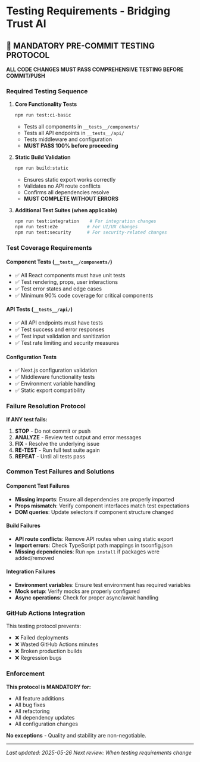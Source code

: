 # Testing Requirements - Bridging Trust AI

## 🚨 MANDATORY PRE-COMMIT TESTING PROTOCOL

**ALL CODE CHANGES MUST PASS COMPREHENSIVE TESTING BEFORE COMMIT/PUSH**

### Required Testing Sequence

1. **Core Functionality Tests**
   ```bash
   npm run test:ci-basic
   ```
   - Tests all components in `__tests__/components/`
   - Tests all API endpoints in `__tests__/api/`
   - Tests middleware and configuration
   - **MUST PASS 100% before proceeding**

2. **Static Build Validation**
   ```bash
   npm run build:static
   ```
   - Ensures static export works correctly
   - Validates no API route conflicts
   - Confirms all dependencies resolve
   - **MUST COMPLETE WITHOUT ERRORS**

3. **Additional Test Suites (when applicable)**
   ```bash
   npm run test:integration    # For integration changes
   npm run test:e2e           # For UI/UX changes
   npm run test:security      # For security-related changes
   ```

### Test Coverage Requirements

#### Component Tests (`__tests__/components/`)
- ✅ All React components must have unit tests
- ✅ Test rendering, props, user interactions
- ✅ Test error states and edge cases
- ✅ Minimum 90% code coverage for critical components

#### API Tests (`__tests__/api/`)
- ✅ All API endpoints must have tests
- ✅ Test success and error responses
- ✅ Test input validation and sanitization
- ✅ Test rate limiting and security measures

#### Configuration Tests
- ✅ Next.js configuration validation
- ✅ Middleware functionality tests
- ✅ Environment variable handling
- ✅ Static export compatibility

### Failure Resolution Protocol

**If ANY test fails:**

1. **STOP** - Do not commit or push
2. **ANALYZE** - Review test output and error messages
3. **FIX** - Resolve the underlying issue
4. **RE-TEST** - Run full test suite again
5. **REPEAT** - Until all tests pass

### Common Test Failures and Solutions

#### Component Test Failures
- **Missing imports**: Ensure all dependencies are properly imported
- **Props mismatch**: Verify component interfaces match test expectations
- **DOM queries**: Update selectors if component structure changed

#### Build Failures
- **API route conflicts**: Remove API routes when using static export
- **Import errors**: Check TypeScript path mappings in tsconfig.json
- **Missing dependencies**: Run `npm install` if packages were added/removed

#### Integration Failures
- **Environment variables**: Ensure test environment has required variables
- **Mock setup**: Verify mocks are properly configured
- **Async operations**: Check for proper async/await handling

### GitHub Actions Integration

This testing protocol prevents:
- ❌ Failed deployments
- ❌ Wasted GitHub Actions minutes
- ❌ Broken production builds
- ❌ Regression bugs

### Enforcement

**This protocol is MANDATORY for:**
- All feature additions
- All bug fixes
- All refactoring
- All dependency updates
- All configuration changes

**No exceptions** - Quality and stability are non-negotiable.

---

*Last updated: 2025-05-26*
*Next review: When testing requirements change* 